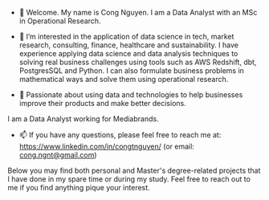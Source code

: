 - 👋  Welcome. My name is Cong Nguyen. I am a Data Analyst with an MSc in Operational Research.

- 👀 I’m interested in the application of data science in tech, market research, consulting, finance, healthcare and sustainability. I have experience applying data science and data analysis techniques to solving real business challenges using tools such as AWS Redshift, dbt, PostgresSQL and Python. I can also formulate business problems in mathematical ways and solve them using operational research.

- 💞️ Passionate about using data and technologies to help businesses improve their products and make better decisions.

I am a Data Analyst working for Mediabrands.

- 📫 If you have any questions, please feel free to reach me at: https://www.linkedin.com/in/congtnguyen/ (or email: cong.ngnt@gmail.com)

Below you may find both personal and Master's degree-related projects that I have done in my spare time or during my study. Feel free to reach out to me if you find anything pique your interest. 
